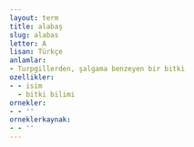 ```yaml
---
layout: term
title: alabaş
slug: alabas
letter: A
lisan: Türkçe
anlamlar:
- Turpgillerden, şalgama benzeyen bir bitki
ozellikler:
- - isim
  - bitki bilimi
ornekler:
- - ''
orneklerkaynak:
- - ''
---
```

